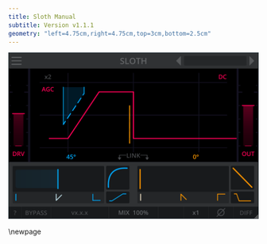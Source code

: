 ```yaml
---
title: Sloth Manual
subtitle: Version v1.1.1
geometry: "left=4.75cm,right=4.75cm,top=3cm,bottom=2.5cm"
---
```


![Sloth](assets/sloth.png)

\newpage
